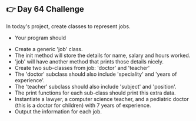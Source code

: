 ## 👉 Day 64 Challenge
In today's project, create classes to represent jobs.

* Your program should

- Create a generic 'job' class.
- The init method will store the details for name, salary and hours worked.
- 'job' will have another method that prints those details nicely.
- Create two sub-classes from job: 'doctor' and 'teacher'
- The 'doctor' subclass should also include 'speciality' and 'years of experience'.
- The 'teacher' subclass should also include 'subject' and 'position'.
- The print functions for each sub-class should print this extra data.
- Instantiate a lawyer, a computer science teacher, and a pediatric doctor (this is a doctor for children) with 7 years of experience.
- Output the information for each job.